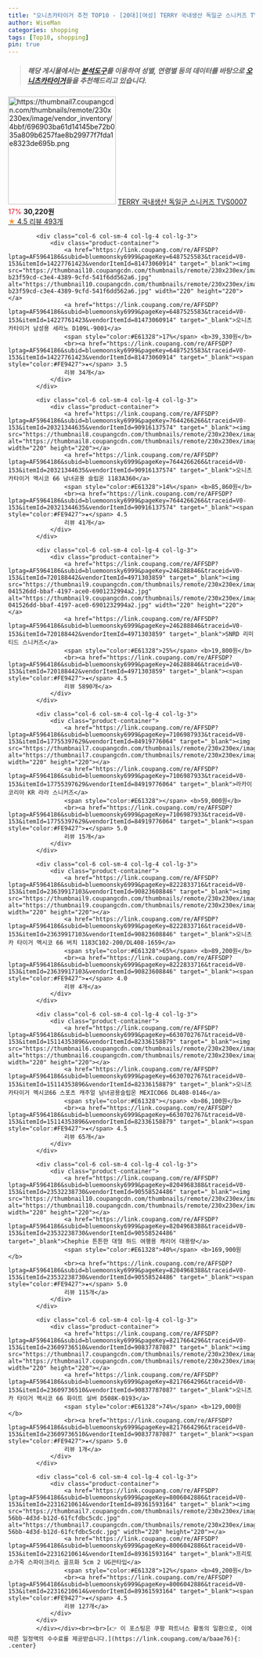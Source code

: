 ```yaml
---
title: "오니츠카타이거 추천 TOP10 - [20대][여성] TERRY 국내생산 독일군 스니커즈 TVS0007"
author: WiseMan
categories: shopping
tags: [Top10, shopping]
pin: true
---
```


> ##### 해당 게시물에서는 [**분석도구**](https://itemscout.io/)를 이용하여 **성별**, **연령별** 등의 데이터를 바탕으로 [**오니츠카타이거**](https://link.coupang.com/a/baae76)들을 추천해드리고 있습니다.
<div class="container"><div class="row">
            <div class="col-6 col-sm-4 col-lg-4 col-lg-3">
                <div class="product-container">
                    <a href="https://link.coupang.com/re/AFFSDP?lptag=AF5964186&subid=bluemoonsky6999&pageKey=7470845067&traceid=V0-153&itemId=19493870798&vendorItemId=85562177528" target="_blank"><img src="https://thumbnail7.coupangcdn.com/thumbnails/remote/230x230ex/image/vendor_inventory/4bbf/696903ba61d14145be72b035a809b6257fae8b29977f7fda1e8323de695b.png" alt="https://thumbnail7.coupangcdn.com/thumbnails/remote/230x230ex/image/vendor_inventory/4bbf/696903ba61d14145be72b035a809b6257fae8b29977f7fda1e8323de695b.png" width="220" height="220"></a>
                    <a href="https://link.coupang.com/re/AFFSDP?lptag=AF5964186&subid=bluemoonsky6999&pageKey=7470845067&traceid=V0-153&itemId=19493870798&vendorItemId=85562177528" target="_blank">TERRY 국내생산 독일군 스니커즈 TVS0007</a>
                    <span style="color:#E61328">17%</span> <b>30,220원</b>
                    <br><a href="https://link.coupang.com/re/AFFSDP?lptag=AF5964186&subid=bluemoonsky6999&pageKey=7470845067&traceid=V0-153&itemId=19493870798&vendorItemId=85562177528" target="_blank"><span style="color:#FE9427">★</span> 4.5
                    리뷰 493개</a>
                </div>
            </div>
            
            <div class="col-6 col-sm-4 col-lg-4 col-lg-3">
                <div class="product-container">
                    <a href="https://link.coupang.com/re/AFFSDP?lptag=AF5964186&subid=bluemoonsky6999&pageKey=6487525583&traceid=V0-153&itemId=14227761423&vendorItemId=81473060914" target="_blank"><img src="https://thumbnail10.coupangcdn.com/thumbnails/remote/230x230ex/image/retail/images/7116218384931305-b23f59cd-c3e4-4389-9cfd-541f6dd562a6.jpg" alt="https://thumbnail10.coupangcdn.com/thumbnails/remote/230x230ex/image/retail/images/7116218384931305-b23f59cd-c3e4-4389-9cfd-541f6dd562a6.jpg" width="220" height="220"></a>
                    <a href="https://link.coupang.com/re/AFFSDP?lptag=AF5964186&subid=bluemoonsky6999&pageKey=6487525583&traceid=V0-153&itemId=14227761423&vendorItemId=81473060914" target="_blank">오니츠카타이거 남성용 세라노 D109L-9001</a>
                    <span style="color:#E61328">17%</span> <b>39,330원</b>
                    <br><a href="https://link.coupang.com/re/AFFSDP?lptag=AF5964186&subid=bluemoonsky6999&pageKey=6487525583&traceid=V0-153&itemId=14227761423&vendorItemId=81473060914" target="_blank"><span style="color:#FE9427">★</span> 3.5
                    리뷰 34개</a>
                </div>
            </div>
            
            <div class="col-6 col-sm-4 col-lg-4 col-lg-3">
                <div class="product-container">
                    <a href="https://link.coupang.com/re/AFFSDP?lptag=AF5964186&subid=bluemoonsky6999&pageKey=7644266266&traceid=V0-153&itemId=20321344635&vendorItemId=90916137574" target="_blank"><img src="https://thumbnail8.coupangcdn.com/thumbnails/remote/230x230ex/image/vendor_inventory/0bd2/dcd22a825108da49ea438d0fc9e773d7a1e6bc3b7cda8cdbfe9ea182cfee.jpg" alt="https://thumbnail8.coupangcdn.com/thumbnails/remote/230x230ex/image/vendor_inventory/0bd2/dcd22a825108da49ea438d0fc9e773d7a1e6bc3b7cda8cdbfe9ea182cfee.jpg" width="220" height="220"></a>
                    <a href="https://link.coupang.com/re/AFFSDP?lptag=AF5964186&subid=bluemoonsky6999&pageKey=7644266266&traceid=V0-153&itemId=20321344635&vendorItemId=90916137574" target="_blank">오니츠카타이거 멕시코 66 남녀공용 슬립온 1183A360</a>
                    <span style="color:#E61328">14%</span> <b>85,860원</b>
                    <br><a href="https://link.coupang.com/re/AFFSDP?lptag=AF5964186&subid=bluemoonsky6999&pageKey=7644266266&traceid=V0-153&itemId=20321344635&vendorItemId=90916137574" target="_blank"><span style="color:#FE9427">★</span> 4.5
                    리뷰 41개</a>
                </div>
            </div>
            
            <div class="col-6 col-sm-4 col-lg-4 col-lg-3">
                <div class="product-container">
                    <a href="https://link.coupang.com/re/AFFSDP?lptag=AF5964186&subid=bluemoonsky6999&pageKey=246288846&traceid=V0-153&itemId=720188442&vendorItemId=4971303859" target="_blank"><img src="https://thumbnail9.coupangcdn.com/thumbnails/remote/230x230ex/image/retail/images/2724754469346641-041526dd-bbaf-4197-ace0-6901232994a2.jpg" alt="https://thumbnail9.coupangcdn.com/thumbnails/remote/230x230ex/image/retail/images/2724754469346641-041526dd-bbaf-4197-ace0-6901232994a2.jpg" width="220" height="220"></a>
                    <a href="https://link.coupang.com/re/AFFSDP?lptag=AF5964186&subid=bluemoonsky6999&pageKey=246288846&traceid=V0-153&itemId=720188442&vendorItemId=4971303859" target="_blank">SNRD 리미티드 스니커즈</a>
                    <span style="color:#E61328">25%</span> <b>19,800원</b>
                    <br><a href="https://link.coupang.com/re/AFFSDP?lptag=AF5964186&subid=bluemoonsky6999&pageKey=246288846&traceid=V0-153&itemId=720188442&vendorItemId=4971303859" target="_blank"><span style="color:#FE9427">★</span> 4.5
                    리뷰 5890개</a>
                </div>
            </div>
            
            <div class="col-6 col-sm-4 col-lg-4 col-lg-3">
                <div class="product-container">
                    <a href="https://link.coupang.com/re/AFFSDP?lptag=AF5964186&subid=bluemoonsky6999&pageKey=7106987933&traceid=V0-153&itemId=17755397629&vendorItemId=84919776064" target="_blank"><img src="https://thumbnail7.coupangcdn.com/thumbnails/remote/230x230ex/image/vendor_inventory/c9d4/4e584454723bd5c74464b34bd38ed9b30dcb0acffd3e595410437d06a5b0.jpg" alt="https://thumbnail7.coupangcdn.com/thumbnails/remote/230x230ex/image/vendor_inventory/c9d4/4e584454723bd5c74464b34bd38ed9b30dcb0acffd3e595410437d06a5b0.jpg" width="220" height="220"></a>
                    <a href="https://link.coupang.com/re/AFFSDP?lptag=AF5964186&subid=bluemoonsky6999&pageKey=7106987933&traceid=V0-153&itemId=17755397629&vendorItemId=84919776064" target="_blank">라카이코리아 KR 라라 스니커즈</a>
                    <span style="color:#E61328"></span> <b>59,000원</b>
                    <br><a href="https://link.coupang.com/re/AFFSDP?lptag=AF5964186&subid=bluemoonsky6999&pageKey=7106987933&traceid=V0-153&itemId=17755397629&vendorItemId=84919776064" target="_blank"><span style="color:#FE9427">★</span> 5.0
                    리뷰 15개</a>
                </div>
            </div>
            
            <div class="col-6 col-sm-4 col-lg-4 col-lg-3">
                <div class="product-container">
                    <a href="https://link.coupang.com/re/AFFSDP?lptag=AF5964186&subid=bluemoonsky6999&pageKey=8222833716&traceid=V0-153&itemId=23639917103&vendorItemId=90823608846" target="_blank"><img src="https://thumbnail9.coupangcdn.com/thumbnails/remote/230x230ex/image/vendor_inventory/30be/d9eb7fe36a82b185514d44aa2acdb890dd75ca365028e195986ae80863d0.png" alt="https://thumbnail9.coupangcdn.com/thumbnails/remote/230x230ex/image/vendor_inventory/30be/d9eb7fe36a82b185514d44aa2acdb890dd75ca365028e195986ae80863d0.png" width="220" height="220"></a>
                    <a href="https://link.coupang.com/re/AFFSDP?lptag=AF5964186&subid=bluemoonsky6999&pageKey=8222833716&traceid=V0-153&itemId=23639917103&vendorItemId=90823608846" target="_blank">오니츠카 타이거 멕시코 66 버치 1183C102-200/DL408-1659</a>
                    <span style="color:#E61328">65%</span> <b>89,200원</b>
                    <br><a href="https://link.coupang.com/re/AFFSDP?lptag=AF5964186&subid=bluemoonsky6999&pageKey=8222833716&traceid=V0-153&itemId=23639917103&vendorItemId=90823608846" target="_blank"><span style="color:#FE9427">★</span> 4.0
                    리뷰 4개</a>
                </div>
            </div>
            
            <div class="col-6 col-sm-4 col-lg-4 col-lg-3">
                <div class="product-container">
                    <a href="https://link.coupang.com/re/AFFSDP?lptag=AF5964186&subid=bluemoonsky6999&pageKey=6630702767&traceid=V0-153&itemId=15114353896&vendorItemId=82336158879" target="_blank"><img src="https://thumbnail6.coupangcdn.com/thumbnails/remote/230x230ex/image/vendor_inventory/b6a3/75004142758d877f9e9b40ec593516003f8dc8e882e72508a82d546f755f.jpg" alt="https://thumbnail6.coupangcdn.com/thumbnails/remote/230x230ex/image/vendor_inventory/b6a3/75004142758d877f9e9b40ec593516003f8dc8e882e72508a82d546f755f.jpg" width="220" height="220"></a>
                    <a href="https://link.coupang.com/re/AFFSDP?lptag=AF5964186&subid=bluemoonsky6999&pageKey=6630702767&traceid=V0-153&itemId=15114353896&vendorItemId=82336158879" target="_blank">오니츠카타이거 멕시코66 스포츠 캐주얼 남녀공용슬립온 MEXICO66 DL408-0146</a>
                    <span style="color:#E61328"></span> <b>86,100원</b>
                    <br><a href="https://link.coupang.com/re/AFFSDP?lptag=AF5964186&subid=bluemoonsky6999&pageKey=6630702767&traceid=V0-153&itemId=15114353896&vendorItemId=82336158879" target="_blank"><span style="color:#FE9427">★</span> 4.5
                    리뷰 65개</a>
                </div>
            </div>
            
            <div class="col-6 col-sm-4 col-lg-4 col-lg-3">
                <div class="product-container">
                    <a href="https://link.coupang.com/re/AFFSDP?lptag=AF5964186&subid=bluemoonsky6999&pageKey=8204968388&traceid=V0-153&itemId=23532238730&vendorItemId=90558524486" target="_blank"><img src="https://thumbnail10.coupangcdn.com/thumbnails/remote/230x230ex/image/vendor_inventory/6f76/e86d2abbf73d31ee61a53a73a67b1202f39adb249e93e67ae1979f7f9ac8.jpg" alt="https://thumbnail10.coupangcdn.com/thumbnails/remote/230x230ex/image/vendor_inventory/6f76/e86d2abbf73d31ee61a53a73a67b1202f39adb249e93e67ae1979f7f9ac8.jpg" width="220" height="220"></a>
                    <a href="https://link.coupang.com/re/AFFSDP?lptag=AF5964186&subid=bluemoonsky6999&pageKey=8204968388&traceid=V0-153&itemId=23532238730&vendorItemId=90558524486" target="_blank">Chephie 튼튼한 대형 하드 여행용 캐리어 대용량</a>
                    <span style="color:#E61328">40%</span> <b>169,900원</b>
                    <br><a href="https://link.coupang.com/re/AFFSDP?lptag=AF5964186&subid=bluemoonsky6999&pageKey=8204968388&traceid=V0-153&itemId=23532238730&vendorItemId=90558524486" target="_blank"><span style="color:#FE9427">★</span> 5.0
                    리뷰 115개</a>
                </div>
            </div>
            
            <div class="col-6 col-sm-4 col-lg-4 col-lg-3">
                <div class="product-container">
                    <a href="https://link.coupang.com/re/AFFSDP?lptag=AF5964186&subid=bluemoonsky6999&pageKey=8217664296&traceid=V0-153&itemId=23609736510&vendorItemId=90837787087" target="_blank"><img src="https://thumbnail7.coupangcdn.com/thumbnails/remote/230x230ex/image/vendor_inventory/7536/bfdc74e90f1cb8ea871d02d559bb2fbf7073f2764eefab5db66fba3cf23b.png" alt="https://thumbnail7.coupangcdn.com/thumbnails/remote/230x230ex/image/vendor_inventory/7536/bfdc74e90f1cb8ea871d02d559bb2fbf7073f2764eefab5db66fba3cf23b.png" width="220" height="220"></a>
                    <a href="https://link.coupang.com/re/AFFSDP?lptag=AF5964186&subid=bluemoonsky6999&pageKey=8217664296&traceid=V0-153&itemId=23609736510&vendorItemId=90837787087" target="_blank">오니츠카 타이거 멕시코 66 화이트 실버 D508K-0193</a>
                    <span style="color:#E61328">74%</span> <b>129,000원</b>
                    <br><a href="https://link.coupang.com/re/AFFSDP?lptag=AF5964186&subid=bluemoonsky6999&pageKey=8217664296&traceid=V0-153&itemId=23609736510&vendorItemId=90837787087" target="_blank"><span style="color:#FE9427">★</span> 5.0
                    리뷰 1개</a>
                </div>
            </div>
            
            <div class="col-6 col-sm-4 col-lg-4 col-lg-3">
                <div class="product-container">
                    <a href="https://link.coupang.com/re/AFFSDP?lptag=AF5964186&subid=bluemoonsky6999&pageKey=8006042886&traceid=V0-153&itemId=22316210614&vendorItemId=89361593164" target="_blank"><img src="https://thumbnail7.coupangcdn.com/thumbnails/remote/230x230ex/image/retail/images/2024/04/03/16/4/63e6a405-56bb-4d3d-b12d-61fcfdbc5cdc.jpg" alt="https://thumbnail7.coupangcdn.com/thumbnails/remote/230x230ex/image/retail/images/2024/04/03/16/4/63e6a405-56bb-4d3d-b12d-61fcfdbc5cdc.jpg" width="220" height="220"></a>
                    <a href="https://link.coupang.com/re/AFFSDP?lptag=AF5964186&subid=bluemoonsky6999&pageKey=8006042886&traceid=V0-153&itemId=22316210614&vendorItemId=89361593164" target="_blank">프리토 소가죽 스파이크리스 골프화 5cm 2 UG끈타입</a>
                    <span style="color:#E61328">12%</span> <b>49,200원</b>
                    <br><a href="https://link.coupang.com/re/AFFSDP?lptag=AF5964186&subid=bluemoonsky6999&pageKey=8006042886&traceid=V0-153&itemId=22316210614&vendorItemId=89361593164" target="_blank"><span style="color:#FE9427">★</span> 4.5
                    리뷰 127개</a>
                </div>
            </div>
            </div></div><br><br>[👉 이 포스팅은 쿠팡 파트너스 활동의 일환으로, 이에 따른 일정액의 수수료를 제공받습니다.](https://link.coupang.com/a/baae76){: .center}